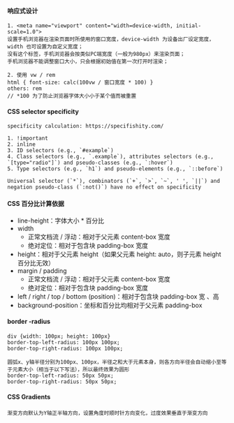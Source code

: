 #### 响应式设计

    1. <meta name="viewport" content="width=device-width, initial-scale=1.0">
    设置手机浏览器在渲染页面时所使用的窗口宽度，device-width 为设备出厂设定宽度，width 也可设置为自定义宽度；
    没有这个标签，手机浏览器会按类似PC端宽度（一般为980px）来渲染页面；
    手机浏览器不能调整窗口大小，只会根据初始值在第一次打开时渲染；
    
    2. 使用 vw / rem
    html { font-size: calc(100vw / 窗口宽度 * 100) }
    others: rem
    // *100 为了防止浏览器字体大小小于某个值而被重置

#### CSS selector specificity

    specificity calculation: https://specifishity.com/
    
    1. !important
    2. inline
    3. ID selectors (e.g., `#example`)
    4. Class selectors (e.g., `.example`), attributes selectors (e.g., `[type="radio"]`) and pseudo-classes (e.g., `:hover`)
    5. Type selectors (e.g., `h1`) and pseudo-elements (e.g., `::before`)
    
    Universal selector (`*`), combinators (`+`, `>`, `~`, ' ', `||`) and negation pseudo-class (`:not()`) have no effect on specificity

#### CSS 百分比计算依据

- line-height：字体大小 * 百分比
- width
  - 正常文档流 / 浮动：相对于父元素 content-box 宽度
  - 绝对定位：相对于包含块 padding-box 宽度
- height：相对于父元素 height（如果父元素 height: auto，则子元素 height 百分比无效）
- margin / padding
  - 正常文档流 / 浮动：相对于父元素 content-box 宽度
  - 绝对定位：相对于包含块 padding-box 宽度
- left / right / top / bottom (position)：相对于包含块 padding-box 宽 、高
- background-position：坐标和百分比均相对于父元素 padding-box

#### border -radius

    div {width: 100px; height: 100px}
    border-top-left-radius: 100px 100px;
    border-top-right-radius: 100px 100px;
    
    圆弧x、y轴半径分别为100px、100px，半径之和大于元素本身，则各方向半径会自动缩小至等于元素大小（相当于以下写法），所以最终效果为圆形
    border-top-left-radius: 50px 50px;
    border-top-right-radius: 50px 50px;

#### CSS  Gradients

    渐变方向默认为Y轴正半轴方向，设置角度时顺时针方向变化，过度效果垂直于渐变方向

